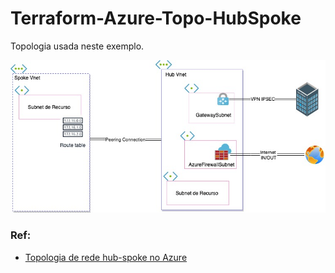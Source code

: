 # Terraform-Azure-Topo-HubSpoke
Topologia usada neste exemplo. 

![Topologia](https://github.com/pmmenezes/Terraform-Azure-Topo-HubeSpoke/blob/main/images/azure_hub-spoke-Page-1.jpg)



### Ref:
- [Topologia de rede hub-spoke no Azure
](https://docs.microsoft.com/pt-br/azure/architecture/reference-architectures/hybrid-networking/hub-spoke?tabs=cli)